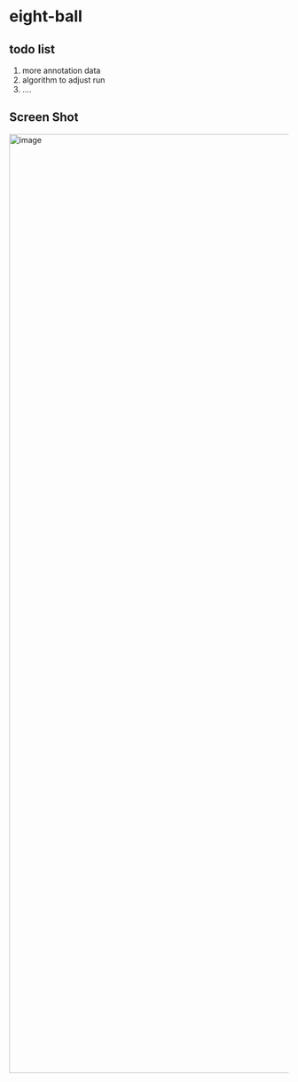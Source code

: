 # eight-ball 
## todo list
  1. more annotation data
  2. algorithm to adjust run
  3. ....

## Screen Shot
<img width="1690" alt="image" src="https://github.com/user-attachments/assets/451fcbfd-d1af-4809-a807-2c83043cf56d">

